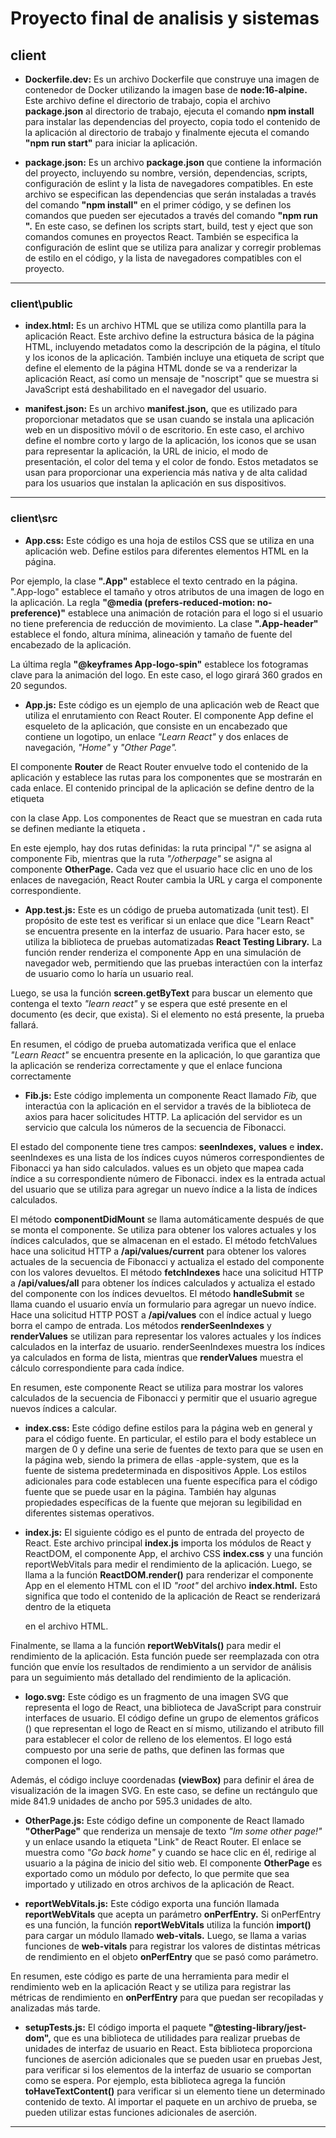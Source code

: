 # Proyecto final de analisis y sistemas

## **client**
- **Dockerfile.dev:** Es un archivo Dockerfile que construye una imagen de contenedor de Docker utilizando la imagen base de **node:16-alpine.** Este archivo define el directorio de trabajo, copia el archivo **package.json** al directorio de trabajo, ejecuta el comando **npm install** para instalar las dependencias del proyecto, copia todo el contenido de la aplicación al directorio de trabajo y finalmente ejecuta el comando **"npm run start"** para iniciar la aplicación.

- **package.json:** Es un archivo **package.json** que contiene la información del proyecto, incluyendo su nombre, versión, dependencias, scripts, configuración de eslint y la lista de navegadores compatibles. En este archivo se especifican las dependencias que serán instaladas a través del comando **"npm install"** en el primer código, y se definen los comandos que pueden ser ejecutados a través del comando **"npm run <nombre del script>".** En este caso, se definen los scripts start, build, test y eject que son comandos comunes en proyectos React. También se especifica la configuración de eslint que se utiliza para analizar y corregir problemas de estilo en el código, y la lista de navegadores compatibles con el proyecto.
---

### **client\public**
- **index.html:** Es un archivo HTML que se utiliza como plantilla para la aplicación React. Este archivo define la estructura básica de la página HTML, incluyendo metadatos como la descripción de la página, el título y los iconos de la aplicación. También incluye una etiqueta de script que define el elemento de la página HTML donde se va a renderizar la aplicación React, así como un mensaje de "noscript" que se muestra si JavaScript está deshabilitado en el navegador del usuario.

- **manifest.json:** Es un archivo **manifest.json,** que es utilizado para proporcionar metadatos que se usan cuando se instala una aplicación web en un dispositivo móvil o de escritorio. En este caso, el archivo define el nombre corto y largo de la aplicación, los iconos que se usan para representar la aplicación, la URL de inicio, el modo de presentación, el color del tema y el color de fondo. Estos metadatos se usan para proporcionar una experiencia más nativa y de alta calidad para los usuarios que instalan la aplicación en sus dispositivos.
---

### **client\src**
- **App.css:** Este código es una hoja de estilos CSS que se utiliza en una aplicación web. Define estilos para diferentes elementos HTML en la página.

Por ejemplo, la clase **".App"** establece el texto centrado en la página. ".App-logo" establece el tamaño y otros atributos de una imagen de logo en la aplicación. La regla **"@media (prefers-reduced-motion: no-preference)"** establece una animación de rotación para el logo si el usuario no tiene preferencia de reducción de movimiento. La clase **".App-header"** establece el fondo, altura mínima, alineación y tamaño de fuente del encabezado de la aplicación.

La última regla **"@keyframes App-logo-spin"** establece los fotogramas clave para la animación del logo. En este caso, el logo girará 360 grados en 20 segundos.

- **App.js:** Este código es un ejemplo de una aplicación web de React que utiliza el enrutamiento con React Router.
El componente App define el esqueleto de la aplicación, que consiste en un encabezado que contiene un logotipo, un enlace *"Learn React"* y dos enlaces de navegación, *"Home"* y *"Other Page".*

El componente **Router** de React Router envuelve todo el contenido de la aplicación y establece las rutas para los componentes que se mostrarán en cada enlace.
El contenido principal de la aplicación se define dentro de la etiqueta <div> con la clase App. Los componentes de React que se muestran en cada ruta se definen mediante la etiqueta **<Route>.**

En este ejemplo, hay dos rutas definidas: la ruta principal "/" se asigna al componente Fib, mientras que la ruta *"/otherpage"* se asigna al componente **OtherPage.**
Cada vez que el usuario hace clic en uno de los enlaces de navegación, React Router cambia la URL y carga el componente correspondiente.

- **App.test.js:** Este es un código de prueba automatizada (unit test). El propósito de este test es verificar si un enlace que dice "Learn React" se encuentra presente en la interfaz de usuario.
Para hacer esto, se utiliza la biblioteca de pruebas automatizadas **React Testing Library.** La función render renderiza el componente App en una simulación de navegador web, permitiendo que las pruebas interactúen con la interfaz de usuario como lo haría un usuario real.

Luego, se usa la función **screen.getByText** para buscar un elemento que contenga el texto *"learn react"* y se espera que esté presente en el documento (es decir, que exista). Si el elemento no está presente, la prueba fallará.

En resumen, el código de prueba automatizada verifica que el enlace *"Learn React"* se encuentra presente en la aplicación, lo que garantiza que la aplicación se renderiza correctamente y que el enlace funciona correctamente

- **Fib.js:** Este código implementa un componente React llamado *Fib,* que interactúa con la aplicación en el servidor a través de la biblioteca de axios para hacer solicitudes HTTP. La aplicación del servidor es un servicio que calcula los números de la secuencia de Fibonacci.

El estado del componente tiene tres campos: **seenIndexes,** **values** e **index.** seenIndexes es una lista de los índices cuyos números correspondientes de Fibonacci ya han sido calculados. values es un objeto que mapea cada índice a su correspondiente número de Fibonacci. index es la entrada actual del usuario que se utiliza para agregar un nuevo índice a la lista de índices calculados.

El método **componentDidMount** se llama automáticamente después de que se monta el componente. Se utiliza para obtener los valores actuales y los índices calculados, que se almacenan en el estado.
El método fetchValues hace una solicitud HTTP a **/api/values/current** para obtener los valores actuales de la secuencia de Fibonacci y actualiza el estado del componente con los valores devueltos.
El método **fetchIndexes** hace una solicitud HTTP a **/api/values/all** para obtener los índices calculados y actualiza el estado del componente con los índices devueltos.
El método **handleSubmit** se llama cuando el usuario envía un formulario para agregar un nuevo índice. Hace una solicitud HTTP POST a **/api/values** con el índice actual y luego borra el campo de entrada.
Los métodos **renderSeenIndexes** y **renderValues** se utilizan para representar los valores actuales y los índices calculados en la interfaz de usuario. renderSeenIndexes muestra los índices ya calculados en forma de lista, mientras que **renderValues** muestra el cálculo correspondiente para cada índice.

En resumen, este componente React se utiliza para mostrar los valores calculados de la secuencia de Fibonacci y permitir que el usuario agregue nuevos índices a calcular.

- **index.css:** Este código define estilos para la página web en general y para el código fuente. En particular, el estilo para el body establece un margen de 0 y define una serie de fuentes de texto para que se usen en la página web, siendo la primera de ellas -apple-system, que es la fuente de sistema predeterminada en dispositivos Apple. Los estilos adicionales para code establecen una fuente específica para el código fuente que se puede usar en la página. También hay algunas propiedades específicas de la fuente que mejoran su legibilidad en diferentes sistemas operativos.

- **index.js:** El siguiente código es el punto de entrada del proyecto de React. Este archivo principal **index.js** importa los módulos de React y ReactDOM, el componente App, el archivo CSS **index.css** y una función reportWebVitals para medir el rendimiento de la aplicación.
Luego, se llama a la función **ReactDOM.render()** para renderizar el componente App en el elemento HTML con el ID *"root"* del archivo **index.html.** Esto significa que todo el contenido de la aplicación de React se renderizará dentro de la etiqueta **<div id="root"></div>** en el archivo HTML.

Finalmente, se llama a la función **reportWebVitals()** para medir el rendimiento de la aplicación. Esta función puede ser reemplazada con otra función que envíe los resultados de rendimiento a un servidor de análisis para un seguimiento más detallado del rendimiento de la aplicación.

- **logo.svg:** Este código es un fragmento de una imagen SVG que representa el logo de React, una biblioteca de JavaScript para construir interfaces de usuario.
El código define un grupo de elementos gráficos (<g>) que representan el logo de React en sí mismo, utilizando el atributo fill para establecer el color de relleno de los elementos. El logo está compuesto por una serie de paths, que definen las formas que componen el logo.

Además, el código incluye coordenadas **(viewBox)** para definir el área de visualización de la imagen SVG. En este caso, se define un rectángulo que mide 841.9 unidades de ancho por 595.3 unidades de alto.

- **OtherPage.js:** Este código define un componente de React llamado **"OtherPage"** que renderiza un mensaje de texto *"Im some other page!"* y un enlace usando la etiqueta "Link" de React Router. El enlace se muestra como *"Go back home"* y cuando se hace clic en él, redirige al usuario a la página de inicio del sitio web.
El componente **OtherPage** es exportado como un módulo por defecto, lo que permite que sea importado y utilizado en otros archivos de la aplicación de React.

- **reportWebVitals.js:** Este código exporta una función llamada **reportWebVitals** que acepta un parámetro **onPerfEntry.** Si onPerfEntry es una función, la función **reportWebVitals** utiliza la función **import()** para cargar un módulo llamado **web-vitals.** Luego, se llama a varias funciones de **web-vitals** para registrar los valores de distintas métricas de rendimiento en el objeto **onPerfEntry** que se pasó como parámetro.

En resumen, este código es parte de una herramienta para medir el rendimiento web en la aplicación React y se utiliza para registrar las métricas de rendimiento en **onPerfEntry** para que puedan ser recopiladas y analizadas más tarde.

- **setupTests.js:** El código importa el paquete **"@testing-library/jest-dom",** que es una biblioteca de utilidades para realizar pruebas de unidades de interfaz de usuario en React. Esta biblioteca proporciona funciones de aserción adicionales que se pueden usar en pruebas Jest, para verificar si los elementos de la interfaz de usuario se comportan como se espera. Por ejemplo, esta biblioteca agrega la función **toHaveTextContent()** para verificar si un elemento tiene un determinado contenido de texto. Al importar el paquete en un archivo de prueba, se pueden utilizar estas funciones adicionales de aserción.
---


